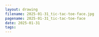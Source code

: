 ```yaml
---
layout: drawing
filename: 2025-01-31_tic-tac-toe-face.jpg
pagename: 2025-01-31_tic-tac-toe-face
date: 2025-01-31
tags:
---
```

